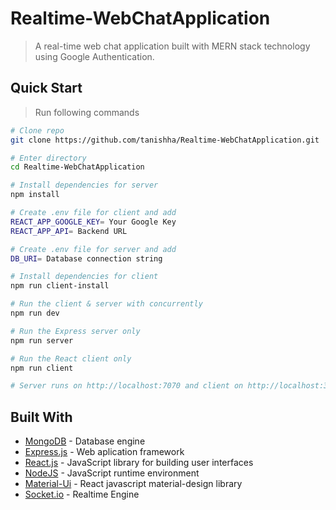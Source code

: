 # Realtime-WebChatApplication
>A real-time web chat application built with MERN stack technology using Google Authentication.

## Quick Start
>Run following commands
```bash
# Clone repo
git clone https://github.com/tanishha/Realtime-WebChatApplication.git

# Enter directory
cd Realtime-WebChatApplication

# Install dependencies for server
npm install

# Create .env file for client and add
REACT_APP_GOOGLE_KEY= Your Google Key
REACT_APP_API= Backend URL

# Create .env file for server and add
DB_URI= Database connection string

# Install dependencies for client
npm run client-install

# Run the client & server with concurrently
npm run dev

# Run the Express server only
npm run server

# Run the React client only
npm run client

# Server runs on http://localhost:7070 and client on http://localhost:3000
```

## Built With

* [MongoDB](https://nodejs.org/en/docs/) - Database engine
* [Express.js](https://expressjs.com/en/4x/api) - Web aplication framework
* [React.js](https://reactjs.org/docs/) - JavaScript library for building user interfaces
* [NodeJS](https://docs.mongodb.com/) -  JavaScript runtime environment
* [Material-Ui](https://material-ui.com/) - React javascript material-design library
* [Socket.io](https://socket.io/) - Realtime Engine

